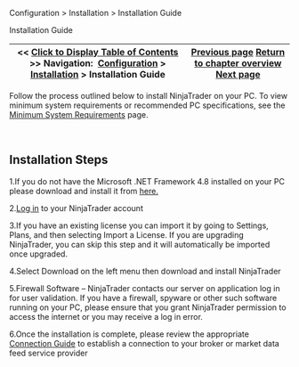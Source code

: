 ﻿


Configuration \> Installation \> Installation Guide






















Installation Guide







| \<\< [Click to Display Table of Contents](installation_guide.md) \>\> **Navigation:**     [Configuration](configuration.md) \> [Installation](installation.md) \> Installation Guide | [Previous page](minimum_system_requirements.md) [Return to chapter overview](installation.md) [Next page](clear_browser_cache.md) |
| --- | --- |











Follow the process outlined below to install NinjaTrader on your PC. To view minimum system requirements or recommended PC specifications, see the [Minimum System Requirements](minimum_system_requirements.md) page.


 


## Installation Steps


1\.If you do not have the Microsoft .NET Framework 4\.8 installed on your PC please download and install it from [here.](https://dotnet.microsoft.com/download/dotnet-framework/net48)

2\.[Log in](https://account.ninjatrader.com/welcome) to your NinjaTrader account

3\.If you have an existing license you can import it by going to Settings, Plans, and then selecting Import a License. If you are upgrading NinjaTrader, you can skip this step and it will automatically be imported once upgraded.

4\.Select Download on the left menu then download and install NinjaTrader

5\.Firewall Software – NinjaTrader contacts our server on application log in for user validation. If you have a firewall, spyware or other such software running on your PC, please ensure that you grant NinjaTrader permission to access the internet or you may receive a log in error.

6\.Once the installation is complete, please review the appropriate [Connection Guide](https://support.ninjatrader.com/s/article/Connecting-to-Your-Account-NinjaTrader-Desktop) to establish a connection to your broker or market data feed service provider








